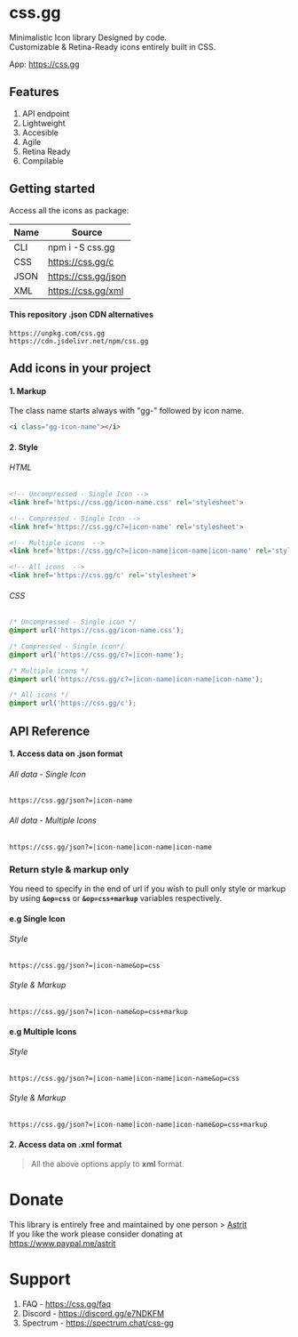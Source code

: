 # css.gg
Minimalistic Icon library Designed by code. \
Customizable & Retina-Ready icons entirely built in CSS.

App: https://css.gg

## Features
1. API endpoint
2. Lightweight
3. Accesible
4. Agile
5. Retina Ready
6. Compilable


## Getting started
Access all the icons as package:

| Name         | Source                 |
| ------------ | ---------------------- |
| CLI          | npm i -S css.gg        |
| CSS          | https://css.gg/c       |
| JSON         | https://css.gg/json    |
| XML          | https://css.gg/xml     |

#### This repository .json CDN alternatives
```
https://unpkg.com/css.gg
https://cdn.jsdelivr.net/npm/css.gg
```

## Add icons in your project

#### 1. Markup
The class name starts always with "gg-" followed by icon name.
```html
<i class="gg-icon-name"></i>
```

#### 2. Style

###### HTML
```html
<!-- Uncompressed - Single Icon -->
<link href='https://css.gg/icon-name.css' rel='stylesheet'>

<!-- Compressed - Single Icon -->
<link href='https://css.gg/c?=|icon-name' rel='stylesheet'>

<!-- Multiple icons  -->
<link href='https://css.gg/c?=|icon-name|icon-name|icon-name' rel='stylesheet'>

<!-- All icons  -->
<link href='https://css.gg/c' rel='stylesheet'>
```

###### CSS
```css
/* Uncompressed - Single icon */
@import url('https://css.gg/icon-name.css');

/* Compressed - Single icon*/
@import url('https://css.gg/c?=|icon-name');

/* Multiple icons */
@import url('https://css.gg/c?=|icon-name|icon-name|icon-name');

/* All icons */
@import url('https://css.gg/c');
```

## API Reference
#### 1. Access data on .json format

###### All data - Single Icon
```
https://css.gg/json?=|icon-name
```
###### All data - Multiple Icons
```
https://css.gg/json?=|icon-name|icon-name|icon-name
```

### Return style & markup only

You need to specify in the end of url if you wish to pull only style or markup by using **`&op=css`** or **`&op=css+markup`** variables respectively.


#### e.g Single Icon
###### Style
```
https://css.gg/json?=|icon-name&op=css
```

###### Style & Markup
```
https://css.gg/json?=|icon-name&op=css+markup
```

#### e.g Multiple Icons

###### Style
```
https://css.gg/json?=|icon-name|icon-name|icon-name&op=css
```

###### Style & Markup
```
https://css.gg/json?=|icon-name|icon-name|icon-name&op=css+markup
```

#### 2. Access data on .xml format
> All the above options apply to **xml** format.

# Donate
This library is entirely free and maintained by one person > [Astrit](https://github.com/astrit) \
If you like the work please consider donating at https://www.paypal.me/astrit

# Support
1. FAQ - https://css.gg/faq
2. Discord - https://discord.gg/e7NDKFM
3. Spectrum - https://spectrum.chat/css-gg